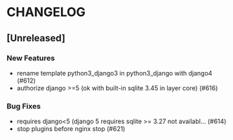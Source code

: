 # CHANGELOG

## [Unreleased]

### New Features

- rename template python3_django3 in python3_django with django4 (#612)
- authorize django >=5 (ok with built-in sqlite 3.45 in layer core) (#616)

### Bug Fixes

- requires django<5 (django 5 requires sqlite >= 3.27 not availabl… (#614)
- stop plugins before nginx stop (#621)



